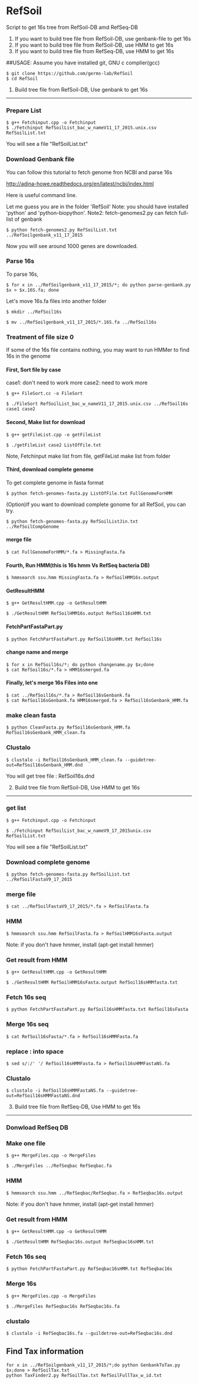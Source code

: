 # RefSoil
Script to get 16s tree from  RefSoil-DB amd RefSeq-DB

1. If you want to build tree file from RefSoil-DB, use genbank-file to get 16s
2. If you want to build tree file from RefSoil-DB, use HMM to get 16s
3. If you want to build tree file from RefSeq-DB, use HMM to get 16s

##USAGE:
Assume you have installed git, GNU c complier(gcc)
```
$ git clone https://github.com/germs-lab/RefSoil
$ cd RefSoil
```
1. Build tree file from RefSoil-DB, Use genbank to get 16s
----------
### Prepare List
```
$ g++ Fetchinput.cpp -o Fetchinput
$ ./Fetchinput RefSoilList_bac_w_nameV11_17_2015.unix.csv RefSoilList.txt
```
You will see a file "RefSoilList.txt" 

### Download Genbank file


You can follow this tutorial to fetch genome fron NCBI and parse 16s

http://adina-howe.readthedocs.org/en/latest/ncbi/index.html

Here is useful command line.

Let me guess you are in the folder 'RefSoil'
Note: you should have installed 'python' and 'python-biopython'. 
Note2: fetch-genomes2.py can fetch full-list of genbank
```
$ python fetch-genomes2.py RefSoilList.txt ../RefSoilgenbank_v11_17_2015
```
Now you will see around 1000 genes are downloaded.

### Parse 16s

To parse 16s,
```
$ for x in ../RefSoilgenbank_v11_17_2015/*; do python parse-genbank.py $x > $x.16S.fa; done
```
Let's move 16s.fa files into another folder
```
$ mkdir ../RefSoil16s

$ mv ../RefSoilgenbank_v11_17_2015/*.16S.fa ../RefSoil16s
```
### Treatment of file size 0


If some of the 16s file contains nothing, you may want to run HMMer to find 16s in the genome

#### First, Sort file by case
case1: don't need to work more
case2: need to work more
```
$ g++ FileSort.cc -o FileSort

$ ./FileSort RefSoilList_bac_w_nameV11_17_2015.unix.csv ../RefSoil16s case1 case2
```
#### Second, Make list for download
```
$ g++ getFileList.cpp -o getFileList 

$ ./getFileList case2 ListOfFile.txt
```
Note, Fetchinput make list from file, getFileList make list from folder

#### Third, download complete genome
To get complete genome in fasta format
```
$ python fetch-genomes-fasta.py ListOfFile.txt FullGenomeForHMM
```
(Option)If you want to download complete gonome for all RefSoil, you can try.
```
$ python fetch-genomes-fasta.py RefSoilListJin.txt ../RefSoilCompGenome
```
#### merge file
```
$ cat FullGenomeForHMM/*.fa > MissingFasta.fa
```
#### Fourth, Run HMM(this is 16s hmm Vs RefSeq bacteria DB)
```
$ hmmsearch ssu.hmm MissingFasta.fa > RefSoilHMM16s.output
```
#### GetResultHMM
```
$ g++ GetResultHMM.cpp -o GetResultHMM

$ ./GetResultHMM RefSoilHMM16s.output RefSoil16sHMM.txt
```
#### FetchPartFastaPart.py
```
$ python FetchPartFastaPart.py RefSoil16sHMM.txt RefSoil16s
```
#### change name and merge
```
$ for x in RefSoil16s/*; do python changename.py $x;done
$ cat RefSoil16s/*.fa > HMM16smerged.fa
```
#### Finally, let's merge 16s Files into one
```
$ cat ../RefSoil16s/*.fa > RefSoil16sGenbank.fa
$ cat RefSoil16sGenbank.fa HMM16smerged.fa > RefSoil16sGenbank_HMM.fa
```
### make clean fasta
```
$ python CleanFasta.py RefSoil16sGenbank_HMM.fa RefSoil16sGenbank_HMM_clean.fa
```
### Clustalo
```
$ clustalo -i RefSoil16sGenbank_HMM_clean.fa --guidetree-out=RefSoil16sGenbank_HMM.dnd
```
You will get tree file : RefSoil16s.dnd

2. Build tree file from RefSoil-DB, Use HMM to get 16s
------
### get list
```
$ g++ Fetchinput.cpp -o Fetchinput

$ ./Fetchinput RefSoilList_bac_w_nameV9_17_2015unix.csv RefSoilList.txt
```
You will see a file "RefSoilList.txt"

### Download complete genome
```
$ python fetch-genomes-fasta.py RefSoilList.txt ../RefSoilFastaV9_17_2015
```
### merge file
```
$ cat ../RefSoilFastaV9_17_2015/*.fa > RefSoilFasta.fa
```
### HMM
```
$ hmmsearch ssu.hmm RefSoilFasta.fa > RefSoilHMM16sFasta.output
```
Note: if you don't have	hmmer, install (apt-get	install	hmmer)
### Get result from HMM
```
$ g++ GetResultHMM.cpp -o GetResultHMM

$ ./GetResultHMM RefSoilHMM16sFasta.output RefSoil16sHMMfasta.txt
```
### Fetch 16s seq
```
$ python FetchPartFastaPart.py RefSoil16sHMMfasta.txt RefSoil16sFasta
```
### Merge 16s seq
```
$ cat RefSoil16sFasta/*.fa > RefSoil16sHMMFasta.fa
```
### replace : into space
```
$ sed s/:/' '/ RefSoil16sHMMFasta.fa > RefSoil16sHMMFastaNS.fa
```
### Clustalo
```
$ clustalo -i RefSoil16sHMMFastaNS.fa --guidetree-out=RefSoil16sHMMFastaNS.dnd
```

3. Build tree file from RefSeq-DB, Use	HMM to get 16s
------
### Donwload RefSeq DB

### Make one file
```
$ g++ MergeFiles.cpp -o MergeFiles

$ ./MergeFiles ../RefSeqbac RefSeqbac.fa
```
### HMM
```
$ hmmsearch ssu.hmm ../RefSeqbac/RefSeqbac.fa > RefSeqbac16s.output
```
Note: if you don't have hmmer, install (apt-get install hmmer)
### Get result from HMM
```
$ g++ GetResultHMM.cpp -o GetResultHMM

$ ./GetResultHMM RefSeqbac16s.output RefSeqbac16sHMM.txt
```
### Fetch 16s seq
```
$ python FetchPartFastaPart.py RefSeqbac16sHMM.txt RefSeqbac16s
```
### Merge 16s
```
$ g++ MergeFiles.cpp -o MergeFiles

$ ./MergeFiles RefSeqbac16s RefSeqbac16s.fa
```
### clustalo
```
$ clustalo -i RefSeqbac16s.fa --guildetree-out=RefSeqbac16s.dnd
```


## Find Tax information
```
for x in ../RefSoilgenbank_v11_17_2015/*;do python GenbankToTax.py $x;done > RefSoilTax.txt
python TaxFinder2.py RefSoilTax.txt RefSoilFullTax_w_id.txt
```